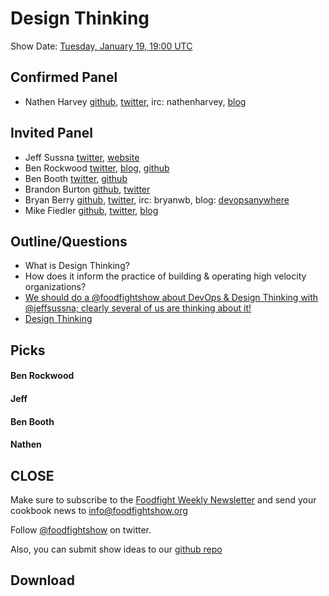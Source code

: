 # Design Thinking

Show Date:  [Tuesday, January 19, 19:00 UTC](http://everytimezone.com/#2016-01-19,420,cn3)

Confirmed Panel
-----

* Nathen Harvey [github](http://github.com/nathenharvey), [twitter](http://twitter.com/nathenharvey), irc: nathenharvey, [blog](http://nathenharvey.com)

Invited Panel
-----

* Jeff Sussna [twitter](https://twitter.com/jeffsussna), [website](http://ingineering.it/)
* Ben Rockwood [twitter](https://twitter.com/benr), [blog](http://cuddletech.com/?page_id=834), [github](https://github.com/benr)
* Ben Booth [twitter](https://twitter.com/benjaminbooth), [github](https://github.com/benjaminbooth)
* Brandon Burton [github](http://github.com/solarce), [twitter](https://twitter.com/solarce)
* Bryan Berry [github](http://github.com/bryanwb), [twitter](http://twitter.com/bryanwb), irc: bryanwb, blog: [devopsanywhere](http://devopsanywhere.blogspot.com)
* Mike Fiedler [github](http://github.com/miketheman), [twitter](http://twitter.com/mikefiedler), [blog](http://www.miketheman.net)


Outline/Questions
-----------------

* What is Design Thinking?
* How does it inform the practice of building & operating high velocity organizations?
* [We should do a @foodfightshow  about DevOps & Design Thinking with @jeffsussna; clearly several of us are thinking about it!](https://twitter.com/benr/status/646440096460242944)
* [Design Thinking](http://sysadvent.blogspot.com/2015/12/day-3-design-thinking.html)



Picks<a name="picks"></a>
-----

#### Ben Rockwood

#### Jeff

#### Ben Booth

#### Nathen  



CLOSE
-----

Make sure to subscribe to the [Foodfight Weekly Newsletter](http://bit.ly/ffsmail) and send your cookbook
news to info@foodfightshow.org

Follow [@foodfightshow](http://twitter.com/foodfightshow) on twitter.

Also, you can submit show ideas to our [github repo](https://github.com/foodfight/showz)



Download
--------
